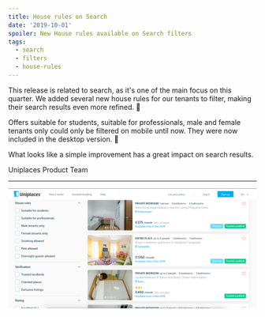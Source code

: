 ```yaml
---
title: House rules on Search
date: '2019-10-01'
spoiler: New House rules available on Search filters
tags:
  - search
  - filters
  - house-rules
---
```


This release is related to search, as it's one of the main focus on this quarter. We added several new house rules for our tenants to filter, making their search results even more refined. 🔎

Offers suitable for students, suitable for professionals, male and female tenants only could only be filtered on mobile until now. They were now included in the desktop version. 🏡

What looks like a simple improvement has a great impact on search results.

Uniplaces Product Team

---

![House Rules](./houserules.png)
